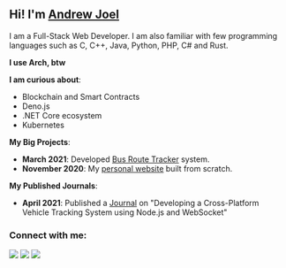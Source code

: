 ## Hi! I'm [Andrew Joel](https://andrew-joel.com)

I am a Full-Stack Web Developer. I am also familiar with few programming languages such as C, C++, Java, Python, PHP, C# and Rust.

**I use Arch, btw**

**I am curious about**:
- Blockchain and Smart Contracts
- Deno.js
- .NET Core ecosystem
- Kubernetes

**My Big Projects**:
- **March 2021**: Developed [Bus Route Tracker](https://andrew-joel.com/blog/posts/using-graphql-subscriptions-websocket-for-tracking-vehicle-locations-in-real-time) system.
- **November 2020**: My [personal website](https://andrew-joel.com) built from scratch.

**My Published Journals**:
- **April 2021**: Published a [Journal](https://isrjournals.org/journal-view/developing-a-cross-platform-vehicle-tracking-system-using-nodejs-and-websocket) on "Developing a Cross-Platform Vehicle Tracking System using Node.js and WebSocket"

### Connect with me:

<p align = "center">

[<img src ="https://img.shields.io/badge/website-%23.svg?&style=for-the-badge&logo=www&logoColor=white%22&color=black">](https://andrew-joel.com)
[<img src="https://img.shields.io/badge/linkedin-%2312100E.svg?&style=for-the-badge&logo=linkedin&logoColor=white&color=black" />](https://www.linkedin.com/in/andrew-joel-440a72152/)
[<img src="https://img.shields.io/badge/REDDIT-black?style=for-the-badge&logo=reddit&logoColor=white" />](https://www.reddit.com/user/xInfinity24)
</p>
